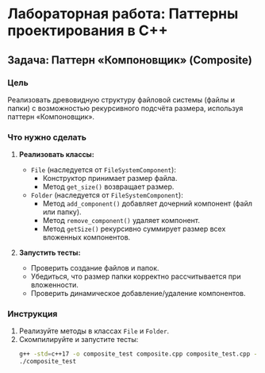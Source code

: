 # Лабораторная работа: Паттерны проектирования в C++

## Задача: Паттерн «Компоновщик» (Composite)

### Цель
Реализовать древовидную структуру файловой системы (файлы и папки) с возможностью рекурсивного подсчёта размера, используя паттерн «Компоновщик».

### Что нужно сделать
1. **Реализовать классы:**
   - `File` (наследуется от `FileSystemComponent`):
     - Конструктор принимает размер файла.
     - Метод `get_size()` возвращает размер.
   - `Folder` (наследуется от `FileSystemComponent`):
     - Метод `add_component()` добавляет дочерний компонент (файл или папку).
     - Метод `remove_component()` удаляет компонент.
     - Метод `getSize()` рекурсивно суммирует размер всех вложенных компонентов.

2. **Запустить тесты:**
   - Проверить создание файлов и папок.
   - Убедиться, что размер папки корректно рассчитывается при вложенности.
   - Проверить динамическое добавление/удаление компонентов.

### Инструкция
1. Реализуйте методы в классах `File` и `Folder`.
2. Скомпилируйте и запустите тесты:
   ```bash
   g++ -std=c++17 -o composite_test composite.cpp composite_test.cpp -lgtest -lgtest_main -pthread
   ./composite_test
